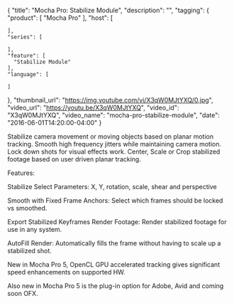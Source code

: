 {
  "title": "Mocha Pro: Stabilize Module",
  "description": "",
  "tagging": {
    "product": [
      "Mocha Pro"
    ],
    "host": [

    ],
    "series": [

    ],
    "feature": [
      "Stabilize Module"
    ],
    "language": [

    ]
  },
  "thumbnail_url": "https://img.youtube.com/vi/X3qW0MJtYXQ/0.jpg",
  "video_url": "https://youtu.be/X3qW0MJtYXQ",
  "video_id": "X3qW0MJtYXQ",
  "video_name": "mocha-pro-stabilize-module",
  "date": "2016-06-01T14:20:00-04:00"
}

Stabilize camera movement or moving objects based on planar motion tracking.
Smooth high frequency jitters while maintaining camera motion. Lock down shots
for visual effects work. Center, Scale or Crop stabilized footage based on
user driven planar tracking.

Features:

Stabilize Select Parameters: X, Y, rotation, scale, shear and perspective

Smooth with Fixed Frame Anchors: Select which frames should be locked vs
smoothed.

Export Stabilized Keyframes Render Footage: Render stabilized footage for use
in any system.

AutoFill Render: Automatically fills the frame without having to scale up a
stabilized shot.

New in Mocha Pro 5, OpenCL GPU accelerated tracking gives significant speed
enhancements on supported HW.

Also new in Mocha Pro 5 is the plug-in option for Adobe, Avid and coming soon
OFX.


